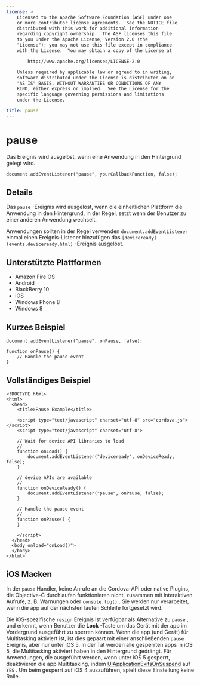 ```yaml
---
license: >
    Licensed to the Apache Software Foundation (ASF) under one
    or more contributor license agreements.  See the NOTICE file
    distributed with this work for additional information
    regarding copyright ownership.  The ASF licenses this file
    to you under the Apache License, Version 2.0 (the
    "License"); you may not use this file except in compliance
    with the License.  You may obtain a copy of the License at

        http://www.apache.org/licenses/LICENSE-2.0

    Unless required by applicable law or agreed to in writing,
    software distributed under the License is distributed on an
    "AS IS" BASIS, WITHOUT WARRANTIES OR CONDITIONS OF ANY
    KIND, either express or implied.  See the License for the
    specific language governing permissions and limitations
    under the License.

title: pause
---
```


# pause

Das Ereignis wird ausgelöst, wenn eine Anwendung in den Hintergrund gelegt wird.

    document.addEventListener("pause", yourCallbackFunction, false);
    

## Details

Das `pause` -Ereignis wird ausgelöst, wenn die einheitlichen Plattform die Anwendung in den Hintergrund, in der Regel, setzt wenn der Benutzer zu einer anderen Anwendung wechselt.

Anwendungen sollten in der Regel verwenden `document.addEventListener` einmal einen Ereignis-Listener hinzufügen das `[deviceready](events.deviceready.html)` -Ereignis ausgelöst.

## Unterstützte Plattformen

*   Amazon Fire OS
*   Android
*   BlackBerry 10
*   iOS
*   Windows Phone 8
*   Windows 8

## Kurzes Beispiel

    document.addEventListener("pause", onPause, false);
    
    function onPause() {
        // Handle the pause event
    }
    

## Vollständiges Beispiel

    <!DOCTYPE html>
    <html>
      <head>
        <title>Pause Example</title>
    
        <script type="text/javascript" charset="utf-8" src="cordova.js"></script>
        <script type="text/javascript" charset="utf-8">
    
        // Wait for device API libraries to load
        //
        function onLoad() {
            document.addEventListener("deviceready", onDeviceReady, false);
        }
    
        // device APIs are available
        //
        function onDeviceReady() {
            document.addEventListener("pause", onPause, false);
        }
    
        // Handle the pause event
        //
        function onPause() {
        }
    
        </script>
      </head>
      <body onload="onLoad()">
      </body>
    </html>
    

## iOS Macken

In der `pause` Handler, keine Anrufe an die Cordova-API oder native Plugins, die Objective-C durchlaufen funktionieren nicht, zusammen mit interaktiven Aufrufe, z. B. Warnungen oder `console.log()` . Sie werden nur verarbeitet, wenn die app auf der nächsten laufen Schleife fortgesetzt wird.

Die iOS-spezifische `resign` Ereignis ist verfügbar als Alternative zu `pause` , und erkennt, wenn Benutzer die **Lock** -Taste um das Gerät mit der app im Vordergrund ausgeführt zu sperren können. Wenn die app (und Gerät) für Multitasking aktiviert ist, ist dies gepaart mit einer anschließenden `pause` Ereignis, aber nur unter iOS 5. In der Tat werden alle gesperrten apps in iOS 5, die Multitasking aktiviert haben in den Hintergrund gedrängt. Für Anwendungen, die ausgeführt werden, wenn unter iOS 5 gesperrt, deaktivieren die app Multitasking, indem [UIApplicationExitsOnSuspend][1] auf `YES` . Um beim gesperrt auf iOS 4 auszuführen, spielt diese Einstellung keine Rolle.

 [1]: http://developer.apple.com/library/ios/#documentation/general/Reference/InfoPlistKeyReference/Articles/iPhoneOSKeys.html